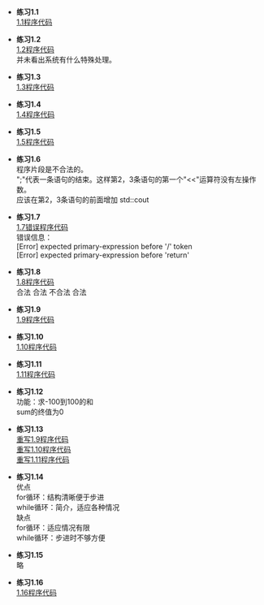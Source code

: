 * **练习1.1**  
[1.1程序代码](1.1.cpp) 

* **练习1.2**  
[1.2程序代码](1.2.cpp)   
并未看出系统有什么特殊处理。 

* **练习1.3**  
[1.3程序代码](1.3.cpp)   

* **练习1.4**  
[1.4程序代码](1.4.cpp)   

* **练习1.5**  
[1.5程序代码](1.5.cpp)   

* **练习1.6**  
程序片段是不合法的。  
";"代表一条语句的结束。这样第2，3条语句的第一个"<<"运算符没有左操作数。  
应该在第2，3条语句的前面增加 std::cout  

* **练习1.7**  
[1.7错误程序代码](1.7.cpp)   
错误信息：  
[Error] expected primary-expression before '/' token  
[Error] expected primary-expression before 'return'  

* **练习1.8**  
[1.8程序代码](1.8.cpp)   
合法 合法 不合法 合法  

* **练习1.9**  
[1.9程序代码](1.9.cpp)   

* **练习1.10**  
[1.10程序代码](1.10.cpp)   

* **练习1.11**  
[1.11程序代码](1.11.cpp)   

* **练习1.12**  
功能：求-100到100的和  
sum的终值为0  

* **练习1.13**  
[重写1.9程序代码](1.13/1.13.1.cpp)  
[重写1.10程序代码](1.13/1.13.2.cpp)  
[重写1.11程序代码](1.13/1.13.3.cpp)  

* **练习1.14**  
优点  
for循环：结构清晰便于步进  
while循环：简介，适应各种情况  
缺点  
for循环：适应情况有限  
while循环：步进时不够方便  

* **练习1.15**  
略

* **练习1.16**  
[1.16程序代码](1.16.cpp)   